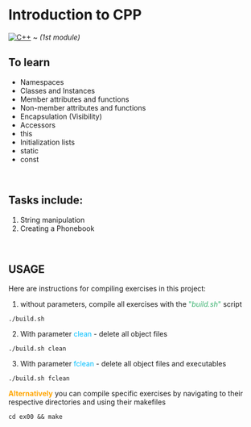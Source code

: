 # Introduction to CPP

[![C++](https://skillicons.dev/icons?i=cpp)](https://skillicons.dev) ~ *(1st module)*   

## To learn
- Namespaces
- Classes and Instances
- Member attributes and functions
- Non-member attributes and functions
- Encapsulation (Visibility)
- Accessors
- this
- Initialization lists
- static
- const

<br/>

## Tasks include:
1. String manipulation
2. Creating a Phonebook

<br/>

## USAGE

Here are instructions for compiling exercises in this project:

1. without parameters, compile all exercises with the <span style="color:MediumSeaGreen">"*build.sh*"</span> script
```console
./build.sh
```
2. With parameter <span style="color:DeepSkyblue">clean</span> - delete all object files
```console
./build.sh clean
```
3. With parameter <span style="color:DeepSkyblue">fclean</span> - delete all object files and executables
```console
./build.sh fclean
```

<span style="color:orange">__Alternatively__ </span>you can compile specific exercises by navigating to their respective directories and using their makefiles
```console
cd ex00 && make
